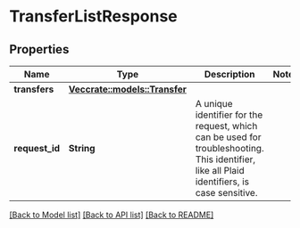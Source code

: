 # TransferListResponse

## Properties

Name | Type | Description | Notes
------------ | ------------- | ------------- | -------------
**transfers** | [**Vec<crate::models::Transfer>**](Transfer.md) |  | 
**request_id** | **String** | A unique identifier for the request, which can be used for troubleshooting. This identifier, like all Plaid identifiers, is case sensitive. | 

[[Back to Model list]](../README.md#documentation-for-models) [[Back to API list]](../README.md#documentation-for-api-endpoints) [[Back to README]](../README.md)


